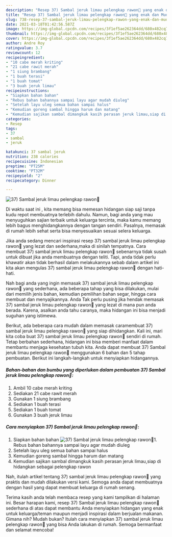 ```yaml
---
description: "Resep 37) Sambal jeruk limau pelengkap rawon💋 yang enak dan Mudah Dibuat"
title: "Resep 37) Sambal jeruk limau pelengkap rawon💋 yang enak dan Mudah Dibuat"
slug: 738-resep-37-sambal-jeruk-limau-pelengkap-rawon-yang-enak-dan-mudah-dibuat
date: 2021-03-18T01:42:56.587Z
image: https://img-global.cpcdn.com/recipes/3f1ef5ae262364dd/680x482cq70/37-sambal-jeruk-limau-pelengkap-rawon💋-foto-resep-utama.jpg
thumbnail: https://img-global.cpcdn.com/recipes/3f1ef5ae262364dd/680x482cq70/37-sambal-jeruk-limau-pelengkap-rawon💋-foto-resep-utama.jpg
cover: https://img-global.cpcdn.com/recipes/3f1ef5ae262364dd/680x482cq70/37-sambal-jeruk-limau-pelengkap-rawon💋-foto-resep-utama.jpg
author: Andre Roy
ratingvalue: 3.7
reviewcount: 12
recipeingredient:
- "10 cabe merah kriting"
- "21 cabe rawit merah"
- "1 siung brambang"
- "1 buah terasi"
- "1 buah tomat"
- "3 buah jeruk limau"
recipeinstructions:
- "Siapkan bahan bahan"
- "Rebus bahan bahannya sampai layu agar mudah diuleg"
- "Setelah layu uleg semua bahan sampai halus"
- "Kemudian goreng sambal hingga harum dan matang"
- "Kemudian sajikan sambal dimangkuk kasih perasan jeruk limau,siap di hidangkan sebagai pelengkap rawon"
categories:
- Resep
tags:
- 37
- sambal
- jeruk

katakunci: 37 sambal jeruk 
nutrition: 238 calories
recipecuisine: Indonesian
preptime: "PT25M"
cooktime: "PT32M"
recipeyield: "2"
recipecategory: Dinner

---
```



![37) Sambal jeruk limau pelengkap rawon💋](https://img-global.cpcdn.com/recipes/3f1ef5ae262364dd/680x482cq70/37-sambal-jeruk-limau-pelengkap-rawon💋-foto-resep-utama.jpg)

Di waktu  saat ini , kita memang bisa memesan hidangan siap saji tanpa kudu repot membuatnya terlebih dahulu. Namun, bagi anda yang mau menyuguhkan sajian terbaik untuk keluarga tercinta, maka kamu memang lebih bagus menghidangkannya dengan tangan sendiri. Pasalnya, memasak di rumah lebih sehat serta bisa menyesuaikan sesuai selera keluarga.

Jika anda sedang mencari inspirasi resep 37) sambal jeruk limau pelengkap rawon💋 yang lezat dan sederhana,maka di sinilah tempatnya. Cara membuat 37) sambal jeruk limau pelengkap rawon💋  sebenarnya tidak susah untuk dibuat jika anda membuatnya dengan teliti. Tapi, anda tidak perlu khawatir akan tidak berhasil dalam melakukannya 
sebab dalam artikel ini kita akan mengulas 37) sambal jeruk limau pelengkap rawon💋 dengan hati-hati.  



Nah bagi anda yang ingin memasak 37) sambal jeruk limau pelengkap rawon💋 yang sederhana, ada beberapa tahap yang bisa dilakukan, mulai dari memilih jenis bahan, kemudian pemilihan bahan segar, hingga cara membuat dan menyajikannya. Anda Tak perlu pusing jika hendak memasak 37) sambal jeruk limau pelengkap rawon💋 yang lezat di mana pun anda berada. Karena, asalkan anda  tahu caranya, maka hidangan ini bisa menjadi suguhan yang istimewa.

Berikut, ada beberapa cara mudah dalam memasak caramembuat 37) sambal jeruk limau pelengkap rawon💋 yang siap dihidangkan. Kali ini, mari kita coba buat 37) sambal jeruk limau pelengkap rawon💋 sendiri di rumah. Tetap berbahan sederhana, hidangan ini bisa memberi manfaat dalam membantu menjaga kesehatan tubuh kita. Anda dapat membuat 37) Sambal jeruk limau pelengkap rawon💋 menggunakan 6 bahan dan 5 tahap pembuatan. Berikut ini langkah-langkah untuk menyiapkan hidangannya.

<!--inarticleads1-->

##### Bahan-bahan dan bumbu yang diperlukan dalam pembuatan 37) Sambal jeruk limau pelengkap rawon💋:

1. Ambil 10 cabe merah kriting
1. Sediakan 21 cabe rawit merah
1. Gunakan 1 siung brambang
1. Sediakan 1 buah terasi
1. Sediakan 1 buah tomat
1. Gunakan 3 buah jeruk limau




<!--inarticleads2-->

##### Cara menyiapkan 37) Sambal jeruk limau pelengkap rawon💋:

1. Siapkan bahan bahan
<img src="https://img-global.cpcdn.com/steps/466a7e14a0f83ad5/160x128cq70/37-sambal-jeruk-limau-pelengkap-rawon💋-langkah-memasak-1-foto.jpg" alt="37) Sambal jeruk limau pelengkap rawon💋">1. Rebus bahan bahannya sampai layu agar mudah diuleg
1. Setelah layu uleg semua bahan sampai halus
1. Kemudian goreng sambal hingga harum dan matang
1. Kemudian sajikan sambal dimangkuk kasih perasan jeruk limau,siap di hidangkan sebagai pelengkap rawon




Nah, itulah artikel tentang  37) sambal jeruk limau pelengkap rawon💋  yang praktis dan mudah dilakukan versi kami. Semoga anda dapat membuatnya dengan hasil yang dapat membuat keluarga di rumah senang. 

Terima kasih anda telah membaca resep yang kami tampilkan di halaman ini. Besar harapan kami, resep  37) Sambal jeruk limau pelengkap rawon💋 sederhana di atas dapat membantu Anda menyiapkan hidangan yang enak untuk keluarga/teman maupun menjadi inspirasi dalam berjualan makanan. Gimana nih? Mudah bukan? Itulah cara menyiapkan 37) sambal jeruk limau pelengkap rawon💋 yang bisa Anda lakukan di rumah. Semoga bermanfaat dan selamat mencoba!

